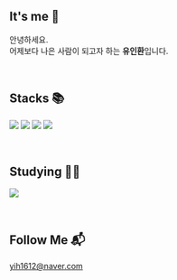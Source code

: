 
## It's me 👋 


안녕하세요. <br/> 어제보다 나은 사람이 되고자 하는 **유인환**입니다.

<br/>

## Stacks 📚


<img src="https://img.shields.io/badge/html5-E34F26?style=for-the-badge&logo=html5&logoColor=white"/></a>
<img src="https://img.shields.io/badge/Css3-1572B6?style=for-the-badge&logo=css3&logoColor=white"/></a>
<img src="https://img.shields.io/badge/Javascript-ffb13b?style=for-the-badge&logo=javascript&logoColor=white"/></a>
<img src="https://img.shields.io/badge/React-0088CC?style=for-the-badge&logo=react&logoColor=white"/></a>

<br/>

## Studying 🧑‍💻


<img src="https://img.shields.io/badge/Flutter-02569B?style=for-the-badge&logo=flutter&logoColor=white"/></a>


<br/>


## Follow Me 📬
yih1612@naver.com
